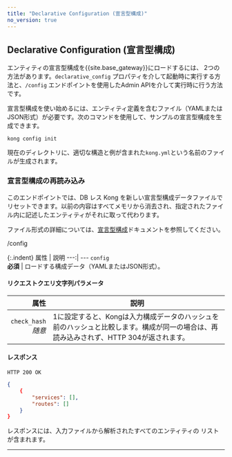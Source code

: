 ```yaml
---
title: "Declarative Configuration (宣言型構成)"
no_version: true
---
```

Declarative Configuration \(宣言型構成\)
-------------------------------------

エンティティの宣言型構成を{{site.base_gateway}}にロードするには、
2つの方法があります。`declarative_config`
プロパティを介して起動時に実行する方法と、`/config`
エンドポイントを使用したAdmin APIを介して実行時に行う方法です。

宣言型構成を使い始めるには、エンティティ定義を含むファイル（YAMLまたはJSON形式）が必要です。次のコマンドを使用して、サンプルの宣言型構成を生成できます。

    kong config init

現在のディレクトリに、適切な構造と例が含まれた`kong.yml`という名前のファイルが生成されます。

### 宣言型構成の再読み込み

このエンドポイントでは、DB レス Kong を新しい宣言型構成データファイルでリセットできます。以前の内容はすべてメモリから消去され、指定されたファイル内に記述したエンティティがそれに取って代わります。

ファイル形式の詳細については、[宣言型構成](/gateway/{{page.release}}/production/deployment-topologies/db-less-and-declarative-config)ドキュメントを参照してください。
<div class="endpoint post indent">/config</div> 

{:.indent}
属性 \| 説明
\-\-\-:\| \-\-\-
`config`<br> **必須** \| ロードする構成データ（YAMLまたはJSON形式）。

#### リクエストクエリ文字列パラメータ

|                    属性 |                                    説明                                     |
|----------------------:|---------------------------------------------------------------------------|
| `check_hash`<br> *随意* | 1に設定すると、Kongは入力構成データのハッシュを前のハッシュと比較します。構成が同一の場合は、再読み込みされず、HTTP 304が返されます。 |

#### レスポンス

    HTTP 200 OK

```json
{
    {
        "services": [],
        "routes": []
    }
}
```

レスポンスには、入力ファイルから解析されたすべてのエンティティの
リストが含まれます。

*** ** * ** ***

